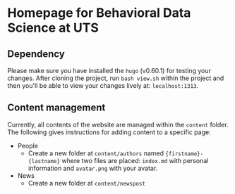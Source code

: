 # Homepage for Behavioral Data Science at UTS

## Dependency
Please make sure you have installed the `hugo` (v0.60.1) for testing your changes. After cloning the project, run `bash view.sh` within the project and then you'll be able to view your changes lively at: `localhost:1313`.

## Content management
Currently, all contents of the website are managed within the `content` folder. The following gives instructions for adding content to a specific page:
 - People
   - Create a new folder at `content/authors` named `{firstname}-{lastname}` where two files are placed: `index.md` with personal information and `avatar.png` with your avatar.
 - News
   - Create a new folder at `content/newspost`
